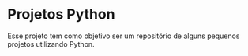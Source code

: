 # Projetos Python

Esse projeto tem como objetivo ser um repositório de alguns pequenos projetos utilizando Python.
